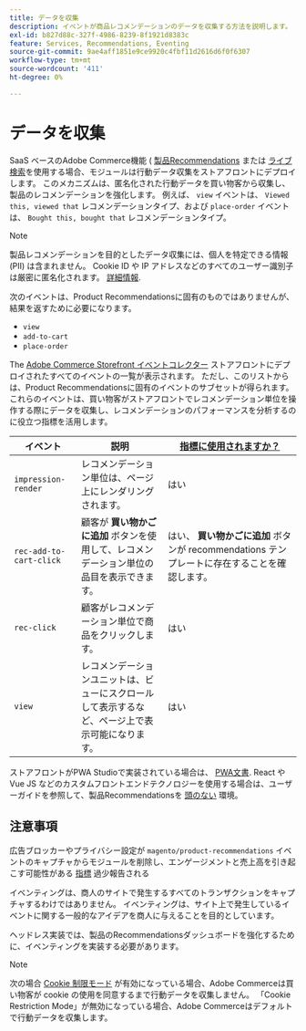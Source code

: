 ```yaml
---
title: データを収集
description: イベントが商品レコメンデーションのデータを収集する方法を説明します。
exl-id: b827d88c-327f-4986-8239-8f1921d8383c
feature: Services, Recommendations, Eventing
source-git-commit: 9ae4aff1851e9ce9920c4fbf11d2616d6f0f6307
workflow-type: tm+mt
source-wordcount: '411'
ht-degree: 0%

---
```


# データを収集

SaaS ベースのAdobe Commerce機能 ( [製品Recommendations](install-configure.md) または [ライブ検索](https://experienceleague.adobe.com/docs/commerce-merchant-services/live-search/onboard/install.html)を使用する場合、モジュールは行動データ収集をストアフロントにデプロイします。 このメカニズムは、匿名化された行動データを買い物客から収集し、製品のレコメンデーションを強化します。 例えば、 `view` イベントは、 `Viewed this, viewed that` レコメンデーションタイプ、および `place-order` イベントは、 `Bought this, bought that` レコメンデーションタイプ。

>[!NOTE]
>
>製品レコメンデーションを目的としたデータ収集には、個人を特定できる情報 (PII) は含まれません。 Cookie ID や IP アドレスなどのすべてのユーザー識別子は厳密に匿名化されます。 [詳細情報](https://www.adobe.com/privacy/experience-cloud.html).

次のイベントは、Product Recommendationsに固有のものではありませんが、結果を返すために必要になります。

- `view`
- `add-to-cart`
- `place-order`

The [Adobe Commerce Storefront イベントコレクター](https://developer.adobe.com/commerce/services/shared-services/storefront-events/collector/#quick-start) ストアフロントにデプロイされたすべてのイベントの一覧が表示されます。 ただし、このリストからは、Product Recommendationsに固有のイベントのサブセットが得られます。 これらのイベントは、買い物客がストアフロントでレコメンデーション単位を操作する際にデータを収集し、レコメンデーションのパフォーマンスを分析するのに役立つ指標を活用します。

| イベント | 説明 | [指標に使用されますか？](workspace.md) |
| --- | --- | --- |
| `impression-render` | レコメンデーション単位は、ページ上にレンダリングされます。 | はい |
| `rec-add-to-cart-click` | 顧客が **買い物かごに追加** ボタンを使用して、レコメンデーション単位の品目を表示できます。 | はい、 **買い物かごに追加** ボタンが recommendations テンプレートに存在することを確認します。 |
| `rec-click` | 顧客がレコメンデーション単位で商品をクリックします。 | はい |
| `view` | レコメンデーションユニットは、ビューにスクロールして表示するなど、ページ上で表示可能になります。 | はい |

ストアフロントがPWA Studioで実装されている場合は、 [PWA文書](https://developer.adobe.com/commerce/pwa-studio/integrations/product-recommendations/). React や Vue JS などのカスタムフロントエンドテクノロジーを使用する場合は、ユーザーガイドを参照して、製品Recommendationsを [頭のない](headless.md) 環境。

## 注意事項

広告ブロッカーやプライバシー設定が `magento/product-recommendations` イベントのキャプチャからモジュールを削除し、エンゲージメントと売上高を引き起こす可能性がある [指標](workspace.md) 過少報告される

イベンティングは、商人のサイトで発生するすべてのトランザクションをキャプチャするわけではありません。 イベンティングは、サイト上で発生しているイベントに関する一般的なアイデアを商人に与えることを目的としています。

ヘッドレス実装では、製品のRecommendationsダッシュボードを強化するために、イベンティングを実装する必要があります。

>[!NOTE]
>
>次の場合 [Cookie 制限モード](https://experienceleague.adobe.com/docs/commerce-admin/start/compliance/privacy/compliance-cookie-law.html) が有効になっている場合、Adobe Commerceは買い物客が cookie の使用を同意するまで行動データを収集しません。 「Cookie Restriction Mode」が無効になっている場合、Adobe Commerceはデフォルトで行動データを収集します。
